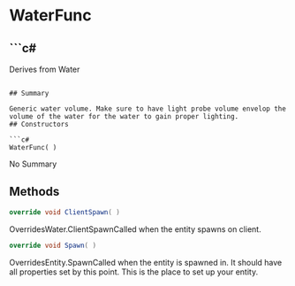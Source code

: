 # WaterFunc

## ```c#
Derives from Water
```

## Summary

Generic water volume. Make sure to have light probe volume envelop the volume of the water for the water to gain proper lighting.
## Constructors

```c#
WaterFunc( ) 
```
No Summary
## Methods

```c#
override void ClientSpawn( ) 
```
OverridesWater.ClientSpawnCalled when the entity spawns on client.
```c#
override void Spawn( ) 
```
OverridesEntity.SpawnCalled when the entity is spawned in. It should have all properties set by this point.
This is the place to set up your entity.
